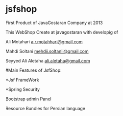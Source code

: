 # jsfshop
First Product of JavaGostaran Company at 2013


This WebShop Create at javagostaran with developig of 

Ali Motahari <a.r.motahhari@gmail.com>

Mahdi Soltani <mehdii.soltanii@gmail.com>

Seyyed Ali Aletaha <ali.aletaha@gmail.com>

#Main Features of JsfShop:

*Jsf FrameWork

*Spring Security

Bootstrap admin Panel

Resource Bundles for Persian language

